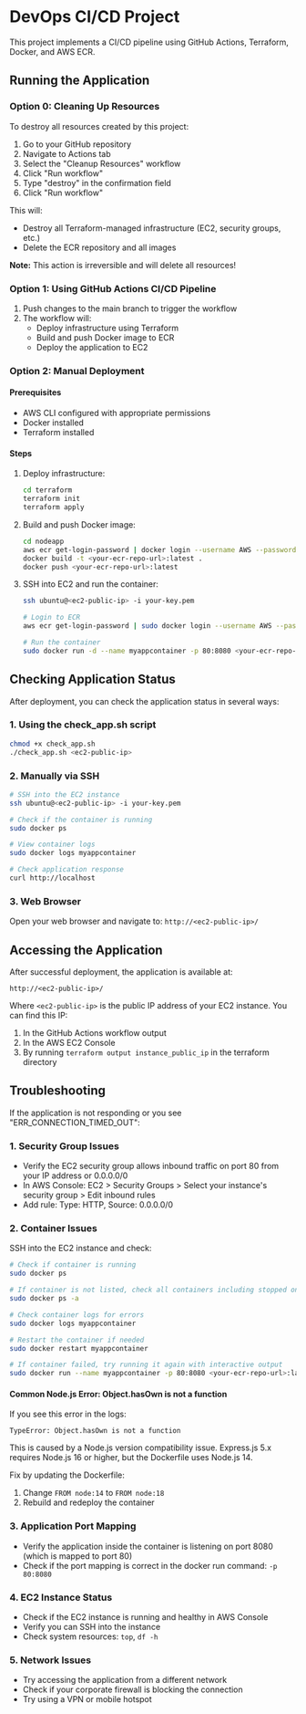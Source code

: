 # DevOps CI/CD Project

This project implements a CI/CD pipeline using GitHub Actions, Terraform, Docker, and AWS ECR.

## Running the Application

### Option 0: Cleaning Up Resources

To destroy all resources created by this project:

1. Go to your GitHub repository
2. Navigate to Actions tab
3. Select the "Cleanup Resources" workflow
4. Click "Run workflow"
5. Type "destroy" in the confirmation field
6. Click "Run workflow"

This will:
- Destroy all Terraform-managed infrastructure (EC2, security groups, etc.)
- Delete the ECR repository and all images

**Note:** This action is irreversible and will delete all resources!

### Option 1: Using GitHub Actions CI/CD Pipeline

1. Push changes to the main branch to trigger the workflow
2. The workflow will:
   - Deploy infrastructure using Terraform
   - Build and push Docker image to ECR
   - Deploy the application to EC2

### Option 2: Manual Deployment

#### Prerequisites
- AWS CLI configured with appropriate permissions
- Docker installed
- Terraform installed

#### Steps

1. Deploy infrastructure:
   ```bash
   cd terraform
   terraform init
   terraform apply
   ```

2. Build and push Docker image:
   ```bash
   cd nodeapp
   aws ecr get-login-password | docker login --username AWS --password-stdin <your-ecr-repo-url>
   docker build -t <your-ecr-repo-url>:latest .
   docker push <your-ecr-repo-url>:latest
   ```

3. SSH into EC2 and run the container:
   ```bash
   ssh ubuntu@<ec2-public-ip> -i your-key.pem
   
   # Login to ECR
   aws ecr get-login-password | sudo docker login --username AWS --password-stdin <your-ecr-repo-url>
   
   # Run the container
   sudo docker run -d --name myappcontainer -p 80:8080 <your-ecr-repo-url>:latest
   ```

## Checking Application Status

After deployment, you can check the application status in several ways:

### 1. Using the check_app.sh script

```bash
chmod +x check_app.sh
./check_app.sh <ec2-public-ip>
```

### 2. Manually via SSH

```bash
# SSH into the EC2 instance
ssh ubuntu@<ec2-public-ip> -i your-key.pem

# Check if the container is running
sudo docker ps

# View container logs
sudo docker logs myappcontainer

# Check application response
curl http://localhost
```

### 3. Web Browser

Open your web browser and navigate to: `http://<ec2-public-ip>/`

## Accessing the Application

After successful deployment, the application is available at:

```
http://<ec2-public-ip>/
```

Where `<ec2-public-ip>` is the public IP address of your EC2 instance. You can find this IP:

1. In the GitHub Actions workflow output
2. In the AWS EC2 Console
3. By running `terraform output instance_public_ip` in the terraform directory

## Troubleshooting

If the application is not responding or you see "ERR_CONNECTION_TIMED_OUT":

### 1. Security Group Issues
- Verify the EC2 security group allows inbound traffic on port 80 from your IP address or 0.0.0.0/0
- In AWS Console: EC2 > Security Groups > Select your instance's security group > Edit inbound rules
- Add rule: Type: HTTP, Source: 0.0.0.0/0

### 2. Container Issues
SSH into the EC2 instance and check:
```bash
# Check if container is running
sudo docker ps

# If container is not listed, check all containers including stopped ones
sudo docker ps -a

# Check container logs for errors
sudo docker logs myappcontainer

# Restart the container if needed
sudo docker restart myappcontainer

# If container failed, try running it again with interactive output
sudo docker run --name myappcontainer -p 80:8080 <your-ecr-repo-url>:latest
```

#### Common Node.js Error: Object.hasOwn is not a function
If you see this error in the logs:
```
TypeError: Object.hasOwn is not a function
```

This is caused by a Node.js version compatibility issue. Express.js 5.x requires Node.js 16 or higher, but the Dockerfile uses Node.js 14.

Fix by updating the Dockerfile:
1. Change `FROM node:14` to `FROM node:18`
2. Rebuild and redeploy the container

### 3. Application Port Mapping
- Verify the application inside the container is listening on port 8080 (which is mapped to port 80)
- Check if the port mapping is correct in the docker run command: `-p 80:8080`

### 4. EC2 Instance Status
- Check if the EC2 instance is running and healthy in AWS Console
- Verify you can SSH into the instance
- Check system resources: `top`, `df -h`

### 5. Network Issues
- Try accessing the application from a different network
- Check if your corporate firewall is blocking the connection
- Try using a VPN or mobile hotspot